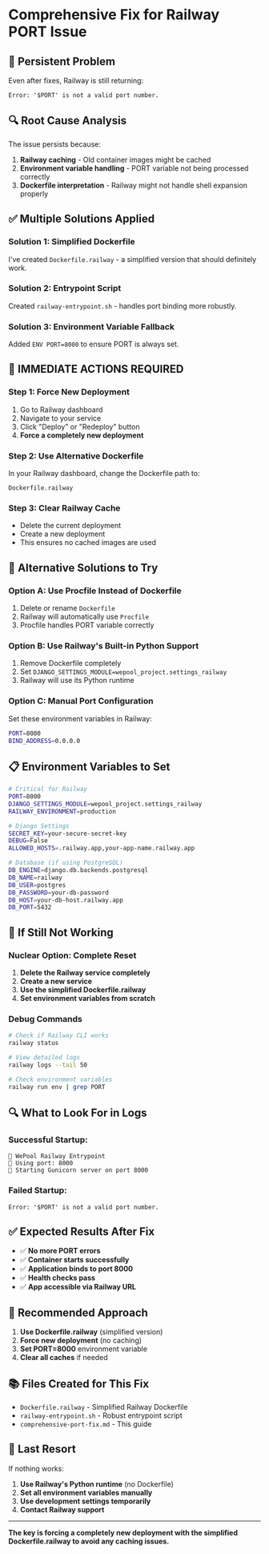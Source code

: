 # Comprehensive Fix for Railway PORT Issue

## 🚨 Persistent Problem
Even after fixes, Railway is still returning:
```
Error: '$PORT' is not a valid port number.
```

## 🔍 Root Cause Analysis
The issue persists because:
1. **Railway caching** - Old container images might be cached
2. **Environment variable handling** - PORT variable not being processed correctly
3. **Dockerfile interpretation** - Railway might not handle shell expansion properly

## ✅ Multiple Solutions Applied

### **Solution 1: Simplified Dockerfile**
I've created `Dockerfile.railway` - a simplified version that should definitely work.

### **Solution 2: Entrypoint Script**
Created `railway-entrypoint.sh` - handles port binding more robustly.

### **Solution 3: Environment Variable Fallback**
Added `ENV PORT=8000` to ensure PORT is always set.

## 🚀 **IMMEDIATE ACTIONS REQUIRED**

### **Step 1: Force New Deployment**
1. Go to Railway dashboard
2. Navigate to your service
3. Click "Deploy" or "Redeploy" button
4. **Force a completely new deployment**

### **Step 2: Use Alternative Dockerfile**
In your Railway dashboard, change the Dockerfile path to:
```
Dockerfile.railway
```

### **Step 3: Clear Railway Cache**
- Delete the current deployment
- Create a new deployment
- This ensures no cached images are used

## 🔧 **Alternative Solutions to Try**

### **Option A: Use Procfile Instead of Dockerfile**
1. Delete or rename `Dockerfile`
2. Railway will automatically use `Procfile`
3. Procfile handles PORT variable correctly

### **Option B: Use Railway's Built-in Python Support**
1. Remove Dockerfile completely
2. Set `DJANGO_SETTINGS_MODULE=wepool_project.settings_railway`
3. Railway will use its Python runtime

### **Option C: Manual Port Configuration**
Set these environment variables in Railway:
```bash
PORT=8000
BIND_ADDRESS=0.0.0.0
```

## 📋 **Environment Variables to Set**

```bash
# Critical for Railway
PORT=8000
DJANGO_SETTINGS_MODULE=wepool_project.settings_railway
RAILWAY_ENVIRONMENT=production

# Django Settings
SECRET_KEY=your-secure-secret-key
DEBUG=False
ALLOWED_HOSTS=.railway.app,your-app-name.railway.app

# Database (if using PostgreSQL)
DB_ENGINE=django.db.backends.postgresql
DB_NAME=railway
DB_USER=postgres
DB_PASSWORD=your-db-password
DB_HOST=your-db-host.railway.app
DB_PORT=5432
```

## 🚨 **If Still Not Working**

### **Nuclear Option: Complete Reset**
1. **Delete the Railway service completely**
2. **Create a new service**
3. **Use the simplified Dockerfile.railway**
4. **Set environment variables from scratch**

### **Debug Commands**
```bash
# Check if Railway CLI works
railway status

# View detailed logs
railway logs --tail 50

# Check environment variables
railway run env | grep PORT
```

## 🔍 **What to Look For in Logs**

### **Successful Startup:**
```
🚂 WePool Railway Entrypoint
🔌 Using port: 8000
🚀 Starting Gunicorn server on port 8000
```

### **Failed Startup:**
```
Error: '$PORT' is not a valid port number.
```

## ✅ **Expected Results After Fix**

- ✅ **No more PORT errors**
- ✅ **Container starts successfully**
- ✅ **Application binds to port 8000**
- ✅ **Health checks pass**
- ✅ **App accessible via Railway URL**

## 🚀 **Recommended Approach**

1. **Use Dockerfile.railway** (simplified version)
2. **Force new deployment** (no caching)
3. **Set PORT=8000** environment variable
4. **Clear all caches** if needed

## 📚 **Files Created for This Fix**

- `Dockerfile.railway` - Simplified Railway Dockerfile
- `railway-entrypoint.sh` - Robust entrypoint script
- `comprehensive-port-fix.md` - This guide

## 🔄 **Last Resort**

If nothing works:
1. **Use Railway's Python runtime** (no Dockerfile)
2. **Set all environment variables manually**
3. **Use development settings temporarily**
4. **Contact Railway support**

---

**The key is forcing a completely new deployment with the simplified Dockerfile.railway to avoid any caching issues.**